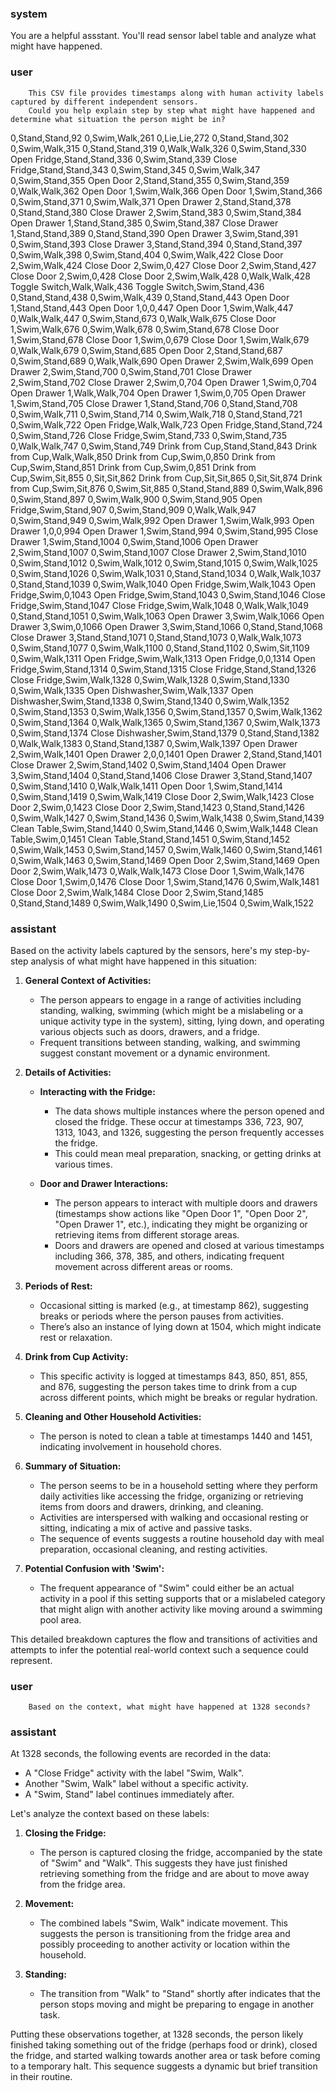 ### system
You are a helpful assstant. You'll read sensor label table and analyze what might have happened.
### user

        This CSV file provides timestamps along with human activity labels captured by different independent sensors.
        Could you help explain step by step what might have happened and determine what situation the person might be in?
    
0,Stand,Stand,92
0,Swim,Walk,261
0,Lie,Lie,272
0,Stand,Stand,302
0,Swim,Walk,315
0,Stand,Stand,319
0,Walk,Walk,326
0,Swim,Stand,330
Open Fridge,Stand,Stand,336
0,Swim,Stand,339
Close Fridge,Stand,Stand,343
0,Swim,Stand,345
0,Swim,Walk,347
0,Swim,Stand,355
Open Door 2,Stand,Stand,355
0,Swim,Stand,359
0,Walk,Walk,362
Open Door 1,Swim,Walk,366
Open Door 1,Swim,Stand,366
0,Swim,Stand,371
0,Swim,Walk,371
Open Drawer 2,Stand,Stand,378
0,Stand,Stand,380
Close Drawer 2,Swim,Stand,383
0,Swim,Stand,384
Open Drawer 1,Stand,Stand,385
0,Swim,Stand,387
Close Drawer 1,Stand,Stand,389
0,Stand,Stand,390
Open Drawer 3,Swim,Stand,391
0,Swim,Stand,393
Close Drawer 3,Stand,Stand,394
0,Stand,Stand,397
0,Swim,Walk,398
0,Swim,Stand,404
0,Swim,Walk,422
Close Door 2,Swim,Walk,424
Close Door 2,Swim,0,427
Close Door 2,Swim,Stand,427
Close Door 2,Swim,0,428
Close Door 2,Swim,Walk,428
0,Walk,Walk,428
Toggle Switch,Walk,Walk,436
Toggle Switch,Swim,Stand,436
0,Stand,Stand,438
0,Swim,Walk,439
0,Stand,Stand,443
Open Door 1,Stand,Stand,443
Open Door 1,0,0,447
Open Door 1,Swim,Walk,447
0,Walk,Walk,447
0,Swim,Stand,673
0,Walk,Walk,675
Close Door 1,Swim,Walk,676
0,Swim,Walk,678
0,Swim,Stand,678
Close Door 1,Swim,Stand,678
Close Door 1,Swim,0,679
Close Door 1,Swim,Walk,679
0,Walk,Walk,679
0,Swim,Stand,685
Open Door 2,Stand,Stand,687
0,Swim,Stand,689
0,Walk,Walk,690
Open Drawer 2,Swim,Walk,699
Open Drawer 2,Swim,Stand,700
0,Swim,Stand,701
Close Drawer 2,Swim,Stand,702
Close Drawer 2,Swim,0,704
Open Drawer 1,Swim,0,704
Open Drawer 1,Walk,Walk,704
Open Drawer 1,Swim,0,705
Open Drawer 1,Swim,Stand,705
Close Drawer 1,Stand,Stand,706
0,Stand,Stand,708
0,Swim,Walk,711
0,Swim,Stand,714
0,Swim,Walk,718
0,Stand,Stand,721
0,Swim,Walk,722
Open Fridge,Walk,Walk,723
Open Fridge,Stand,Stand,724
0,Swim,Stand,726
Close Fridge,Swim,Stand,733
0,Swim,Stand,735
0,Walk,Walk,747
0,Swim,Stand,749
Drink from Cup,Stand,Stand,843
Drink from Cup,Walk,Walk,850
Drink from Cup,Swim,0,850
Drink from Cup,Swim,Stand,851
Drink from Cup,Swim,0,851
Drink from Cup,Swim,Sit,855
0,Sit,Sit,862
Drink from Cup,Sit,Sit,865
0,Sit,Sit,874
Drink from Cup,Swim,Sit,876
0,Swim,Sit,885
0,Stand,Stand,889
0,Swim,Walk,896
0,Swim,Stand,897
0,Swim,Walk,900
0,Swim,Stand,905
Open Fridge,Swim,Stand,907
0,Swim,Stand,909
0,Walk,Walk,947
0,Swim,Stand,949
0,Swim,Walk,992
Open Drawer 1,Swim,Walk,993
Open Drawer 1,0,0,994
Open Drawer 1,Swim,Stand,994
0,Swim,Stand,995
Close Drawer 1,Swim,Stand,1004
0,Swim,Stand,1006
Open Drawer 2,Swim,Stand,1007
0,Swim,Stand,1007
Close Drawer 2,Swim,Stand,1010
0,Swim,Stand,1012
0,Swim,Walk,1012
0,Swim,Stand,1015
0,Swim,Walk,1025
0,Swim,Stand,1026
0,Swim,Walk,1031
0,Stand,Stand,1034
0,Walk,Walk,1037
0,Stand,Stand,1039
0,Swim,Walk,1040
Open Fridge,Swim,Walk,1043
Open Fridge,Swim,0,1043
Open Fridge,Swim,Stand,1043
0,Swim,Stand,1046
Close Fridge,Swim,Stand,1047
Close Fridge,Swim,Walk,1048
0,Walk,Walk,1049
0,Stand,Stand,1051
0,Swim,Walk,1063
Open Drawer 3,Swim,Walk,1066
Open Drawer 3,Swim,0,1066
Open Drawer 3,Swim,Stand,1066
0,Stand,Stand,1068
Close Drawer 3,Stand,Stand,1071
0,Stand,Stand,1073
0,Walk,Walk,1073
0,Swim,Stand,1077
0,Swim,Walk,1100
0,Stand,Stand,1102
0,Swim,Sit,1109
0,Swim,Walk,1311
Open Fridge,Swim,Walk,1313
Open Fridge,0,0,1314
Open Fridge,Swim,Stand,1314
0,Swim,Stand,1315
Close Fridge,Stand,Stand,1326
Close Fridge,Swim,Walk,1328
0,Swim,Walk,1328
0,Swim,Stand,1330
0,Swim,Walk,1335
Open Dishwasher,Swim,Walk,1337
Open Dishwasher,Swim,Stand,1338
0,Swim,Stand,1340
0,Swim,Walk,1352
0,Swim,Stand,1353
0,Swim,Walk,1356
0,Swim,Stand,1357
0,Swim,Walk,1362
0,Swim,Stand,1364
0,Walk,Walk,1365
0,Swim,Stand,1367
0,Swim,Walk,1373
0,Swim,Stand,1374
Close Dishwasher,Swim,Stand,1379
0,Stand,Stand,1382
0,Walk,Walk,1383
0,Stand,Stand,1387
0,Swim,Walk,1397
Open Drawer 2,Swim,Walk,1401
Open Drawer 2,0,0,1401
Open Drawer 2,Stand,Stand,1401
Close Drawer 2,Swim,Stand,1402
0,Swim,Stand,1404
Open Drawer 3,Swim,Stand,1404
0,Stand,Stand,1406
Close Drawer 3,Stand,Stand,1407
0,Swim,Stand,1410
0,Walk,Walk,1411
Open Door 1,Swim,Stand,1414
0,Swim,Stand,1419
0,Swim,Walk,1419
Close Door 2,Swim,Walk,1423
Close Door 2,Swim,0,1423
Close Door 2,Swim,Stand,1423
0,Stand,Stand,1426
0,Swim,Walk,1427
0,Swim,Stand,1436
0,Swim,Walk,1438
0,Swim,Stand,1439
Clean Table,Swim,Stand,1440
0,Swim,Stand,1446
0,Swim,Walk,1448
Clean Table,Swim,0,1451
Clean Table,Stand,Stand,1451
0,Swim,Stand,1452
0,Swim,Walk,1453
0,Swim,Stand,1457
0,Swim,Walk,1460
0,Swim,Stand,1461
0,Swim,Walk,1463
0,Swim,Stand,1469
Open Door 2,Swim,Stand,1469
Open Door 2,Swim,Walk,1473
0,Walk,Walk,1473
Close Door 1,Swim,Walk,1476
Close Door 1,Swim,0,1476
Close Door 1,Swim,Stand,1476
0,Swim,Walk,1481
Close Door 2,Swim,Walk,1484
Close Door 2,Swim,Stand,1485
0,Stand,Stand,1489
0,Swim,Walk,1490
0,Swim,Lie,1504
0,Swim,Walk,1522

### assistant
Based on the activity labels captured by the sensors, here's my step-by-step analysis of what might have happened in this situation:

1. **General Context of Activities:**
   - The person appears to engage in a range of activities including standing, walking, swimming (which might be a mislabeling or a unique activity type in the system), sitting, lying down, and operating various objects such as doors, drawers, and a fridge.
   - Frequent transitions between standing, walking, and swimming suggest constant movement or a dynamic environment.

2. **Details of Activities:**
   - **Interacting with the Fridge:** 
     - The data shows multiple instances where the person opened and closed the fridge. These occur at timestamps 336, 723, 907, 1313, 1043, and 1326, suggesting the person frequently accesses the fridge. 
     - This could mean meal preparation, snacking, or getting drinks at various times.
   
   - **Door and Drawer Interactions:**
     - The person appears to interact with multiple doors and drawers (timestamps show actions like "Open Door 1", "Open Door 2", "Open Drawer 1", etc.), indicating they might be organizing or retrieving items from different storage areas.
     - Doors and drawers are opened and closed at various timestamps including 366, 378, 385, and others, indicating frequent movement across different areas or rooms.

3. **Periods of Rest:**
   - Occasional sitting is marked (e.g., at timestamp 862), suggesting breaks or periods where the person pauses from activities.
   - There’s also an instance of lying down at 1504, which might indicate rest or relaxation.

4. **Drink from Cup Activity:**
   - This specific activity is logged at timestamps 843, 850, 851, 855, and 876, suggesting the person takes time to drink from a cup across different points, which might be breaks or regular hydration.

5. **Cleaning and Other Household Activities:**
   - The person is noted to clean a table at timestamps 1440 and 1451, indicating involvement in household chores.

6. **Summary of Situation:**
   - The person seems to be in a household setting where they perform daily activities like accessing the fridge, organizing or retrieving items from doors and drawers, drinking, and cleaning.
   - Activities are interspersed with walking and occasional resting or sitting, indicating a mix of active and passive tasks.
   - The sequence of events suggests a routine household day with meal preparation, occasional cleaning, and resting activities. 

7. **Potential Confusion with 'Swim':**
   - The frequent appearance of "Swim" could either be an actual activity in a pool if this setting supports that or a mislabeled category that might align with another activity like moving around a swimming pool area.

This detailed breakdown captures the flow and transitions of activities and attempts to infer the potential real-world context such a sequence could represent.
### user

        Based on the context, what might have happened at 1328 seconds?
    
### assistant
At 1328 seconds, the following events are recorded in the data:

- A "Close Fridge" activity with the label "Swim, Walk".
- Another "Swim, Walk" label without a specific activity.
- A "Swim, Stand" label continues immediately after.

Let's analyze the context based on these labels:

1. **Closing the Fridge:** 
   - The person is captured closing the fridge, accompanied by the state of "Swim" and "Walk". This suggests they have just finished retrieving something from the fridge and are about to move away from the fridge area.

2. **Movement:**
   - The combined labels "Swim, Walk" indicate movement. This suggests the person is transitioning from the fridge area and possibly proceeding to another activity or location within the household.

3. **Standing:**
   - The transition from "Walk" to "Stand" shortly after indicates that the person stops moving and might be preparing to engage in another task. 

Putting these observations together, at 1328 seconds, the person likely finished taking something out of the fridge (perhaps food or drink), closed the fridge, and started walking towards another area or task before coming to a temporary halt. This sequence suggests a dynamic but brief transition in their routine.
